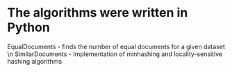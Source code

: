 # The algorithms were written in Python

EqualDocuments - finds the number of equal documents for a given dataset \n
SimilarDocuments - Implementation of minhashing and locality-sensitive hashing algorithms
